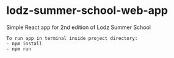 # lodz-summer-school-web-app
Simple React app for 2nd edition of Lodz Summer School

```
To run app in terminal inside project directory:
- npm install
- npm run
```

